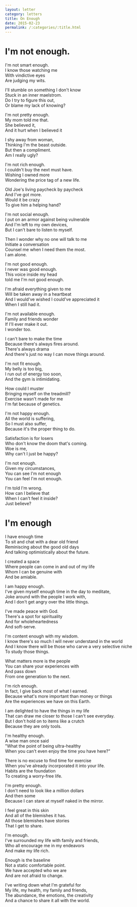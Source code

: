 ```yaml
---
layout: letter
category: letters
title: On Enough
date: 2015-02-23
permalink: /:categories/:title.html
---
```


# I'm not enough.

I'm not smart enough.  
I know those watching me  
With vindictive eyes  
Are judging my wits.  
  
I'll stumble on something I don't know  
Stuck in an inner maelstrom.  
Do I try to figure this out,  
Or blame my lack of knowing?  
  
I'm not pretty enough.  
My mom told me that.  
She believed it,  
And it hurt when I believed it  
  
I shy away from woman,  
Thinking I'm the beast outside.  
But then a compliment.  
Am I really ugly?  
  
I'm not rich enough.  
I couldn't buy the next must have.  
Wishing I owned more  
Wondering the price tag of a new life.  
  
Old Joe's living paycheck by paycheck  
And I've got more.  
Would it be crazy  
To give him a helping hand?  
  
I'm not social enough.  
I put on an armor against being vulnerable  
And I'm left to my own devices,  
But I can't bare to listen to myself.  
  
Then I wonder why no one will talk to me  
Initiate a conversation  
Counsel me when I need them the most.  
I am alone.  
  
I'm not good enough.  
I never was good enough.  
This voice inside my head  
told me I'm not good enough.  
  
I'm afraid everything given to me  
Will be taken away in a heartbeat  
And I would've wished I could've appreciated it  
When I still had it.  
  
I'm not available enough.  
Family and friends wonder  
If I'll ever make it out.  
I wonder too.  
  
I can't bare to make the time  
Because there's always fires around.  
There's always drama  
And there's just no way I can move things around.  
  
I'm not fit enough.  
My belly is too big,  
I run out of energy too soon,  
And the gym is intimidating.  
  
How could I muster  
Bringing myself on the treadmill?  
Exercise wasn't made for me  
I'm fat because of genetics.  
  
I'm not happy enough.  
All the world is suffering,  
So I must also suffer,  
Because it's the proper thing to do.  
  
Satisfaction is for losers  
Who don't know the doom that's coming.  
Woe is me,  
Why can't I just be happy?  
  
I'm not enough.  
Given my circumstances,  
You can see I'm not enough  
You can feel I'm not enough.  
  
I'm told I'm wrong.  
How can I believe that  
When I can't feel it inside?  
Just believe?

# I'm enough

I have enough time  
To sit and chat with a dear old friend  
Reminiscing about the good old days  
And talking optimistically about the future.  

I created a space  
Where people can come in and out of my life  
Whom I can be genuine with  
And be amiable.  

I am happy enough.  
I've given myself enough time in the day to meditate,  
Joke around with the people I work with,  
And I don't get angry over the little things.  

I've made peace with God.  
There's a spot for spirituality  
And for wholeheartedness  
And soft-serve.  

I'm content enough with my wisdom.  
I know there's so much I will never understand in the world  
And I know there will be those who carve a very selective niche  
To study those things.  

What matters more is the people  
You can share your experiences with  
And pass down  
From one generation to the next.  

I'm rich enough.  
In fact, I give back most of what I earned.  
Because what's more important than money or things  
Are the experiences we have on this Earth.  

I am delighted to have the things in my life  
That can draw me closer to those I can't see everyday.  
But I don't hold on to items like a crutch  
Because they are only tools.  

I'm healthy enough.  
A wise man once said  
"What the point of being ultra-healthy  
When you can't even enjoy the time you have here?"  

There is no excuse to find time for exercise  
When you've already incorporated it into your life.  
Habits are the foundation  
To creating a worry-free life.  

I'm pretty enough.  
I don't need to look like a million dollars  
And then some  
Because I can stare at myself naked in the mirror.  

I feel great in this skin  
And all of the blemishes it has.  
All those blemishes have stories  
That I get to share.  

I'm enough.  
I've surrounded my life with family and friends,  
Who all encourage me in my endeavors  
And make my life rich.  

Enough is the baseline  
Not a static comfortable point.  
We have accepted who we are  
And are not afraid to change.  

I've writing down what I'm grateful for  
My life, my health, my family and friends,  
The abundance, the emotions, the creativity  
And a chance to share it all with the world.  

